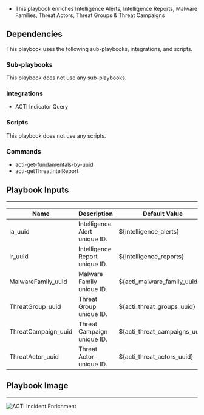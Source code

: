 - This playbook enriches Intelligence Alerts, Intelligence Reports, Malware Families, Threat Actors, Threat Groups & Threat Campaigns

## Dependencies
This playbook uses the following sub-playbooks, integrations, and scripts.

### Sub-playbooks
This playbook does not use any sub-playbooks.

### Integrations
* ACTI Indicator Query

### Scripts
This playbook does not use any scripts.

### Commands
* acti-get-fundamentals-by-uuid
* acti-getThreatIntelReport

## Playbook Inputs
---

| **Name** | **Description** | **Default Value** | **Required** |
| --- | --- | --- | --- |
| ia_uuid | Intelligence Alert unique ID. | ${intelligence_alerts} | Optional |
| ir_uuid | Intelligence Report unique ID. | ${intelligence_reports} | Optional |
| MalwareFamily_uuid | Malware Family unique ID. | ${acti_malware_family_uuid} | Optional |
| ThreatGroup_uuid | Threat Group unique ID. | ${acti_threat_groups_uuid} | Optional |
| ThreatCampaign_uuid | Threat Campaign unique ID. | ${acti_threat_campaigns_uuid} | Optional |
| ThreatActor_uuid | Threat Actor unique ID. | ${acti_threat_actors_uuid} | Optional |

## Playbook Image
---
![ACTI Incident Enrichment](https://user-images.githubusercontent.com/40510780/171863775-19f86d1d-e691-4d2d-bd20-f259f0747d52.png)
